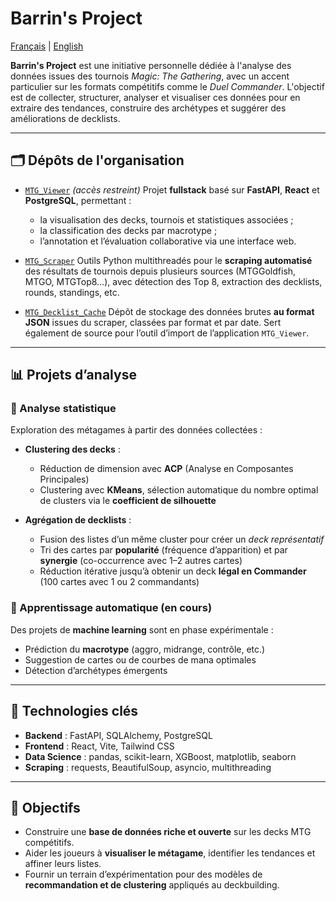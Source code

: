 # Barrin's Project

[Français](README.md) | [English](README_en.md)

**Barrin's Project** est une initiative personnelle dédiée à l'analyse des données issues des tournois *Magic: The Gathering*, avec un accent particulier sur les formats compétitifs comme le *Duel Commander*. L'objectif est de collecter, structurer, analyser et visualiser ces données pour en extraire des tendances, construire des archétypes et suggérer des améliorations de decklists.

---

## 🗂️ Dépôts de l'organisation

* [`MTG_Viewer`](#) *(accès restreint)*
  Projet **fullstack** basé sur **FastAPI**, **React** et **PostgreSQL**, permettant :

  * la visualisation des decks, tournois et statistiques associées ;
  * la classification des decks par macrotype ;
  * l’annotation et l’évaluation collaborative via une interface web.

* [`MTG_Scraper`](https://github.com/barrins-project/mtg_scraper)
  Outils Python multithreadés pour le **scraping automatisé** des résultats de tournois depuis plusieurs sources (MTGGoldfish, MTGO, MTGTop8…), avec détection des Top 8, extraction des decklists, rounds, standings, etc.

* [`MTG_Decklist_Cache`](https://github.com/barrins-project/mtg_decklist_cache)
  Dépôt de stockage des données brutes **au format JSON** issues du scraper, classées par format et par date. Sert également de source pour l’outil d’import de l’application `MTG_Viewer`.

---

## 📊 Projets d’analyse

### 🔹 Analyse statistique

Exploration des métagames à partir des données collectées :

* **Clustering des decks** :

  * Réduction de dimension avec **ACP** (Analyse en Composantes Principales)
  * Clustering avec **KMeans**, sélection automatique du nombre optimal de clusters via le **coefficient de silhouette**
* **Agrégation de decklists** :

  * Fusion des listes d’un même cluster pour créer un *deck représentatif*
  * Tri des cartes par **popularité** (fréquence d’apparition) et par **synergie** (co-occurrence avec 1–2 autres cartes)
  * Réduction itérative jusqu’à obtenir un deck **légal en Commander** (100 cartes avec 1 ou 2 commandants)

### 🔹 Apprentissage automatique (en cours)

Des projets de **machine learning** sont en phase expérimentale :

* Prédiction du **macrotype** (aggro, midrange, contrôle, etc.)
* Suggestion de cartes ou de courbes de mana optimales
* Détection d’archétypes émergents

---

## 🧠 Technologies clés

* **Backend** : FastAPI, SQLAlchemy, PostgreSQL
* **Frontend** : React, Vite, Tailwind CSS
* **Data Science** : pandas, scikit-learn, XGBoost, matplotlib, seaborn
* **Scraping** : requests, BeautifulSoup, asyncio, multithreading

---

## 📌 Objectifs

* Construire une **base de données riche et ouverte** sur les decks MTG compétitifs.
* Aider les joueurs à **visualiser le métagame**, identifier les tendances et affiner leurs listes.
* Fournir un terrain d’expérimentation pour des modèles de **recommandation et de clustering** appliqués au deckbuilding.
